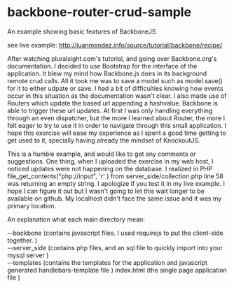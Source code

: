 backbone-router-crud-sample
===========================

An example showing basic features of BackboneJS

see live example: 
http://juanmendez.info/source/tutorial/backbone/recipe/

After watching pluralsight.com's tutorial, and going over Backbone.org's documentation.
I decided to use Bootstrap for the interface of the application. It blew my mind how Backbone.js does in its background
remote crud calls. All it took me was to save a model such as model.save() for it to either udpate or save.
I had a bit of difficulties knowing how events occur in this situation as the documentation wasn't clear. I also made use
of Routers which update the based url appending a hashvalue. Backbone is able to trigger these url updates. At first I was
only handling everything through an even dispatcher, but the more I learned about Router, the more I felt eager to try to 
use it in order to navigate through this small application. I hope this exercise will ease my experience as I spent a 
good time getting to get used to it, specially having already the mindset of KnockoutJS.

This is a humble example, and would like to get any comments or suggestions. 
One thing, when I uploaded the exercise in my web host, I noticed updates were not happening on the database. I realized
in PHP file_get_contents("php://input", 'r' ) from server_side/collection.php line 58 was returning an empty string. I apologize
if you test it in my live example. I hope I can figure it out but I wasn't going to let this wait longer to be available on github.
My localhost didn't face the same issue and it was my primary location.

An explanation what each main directory mean:<br/>

--backbone (contains javascript files. I used requirejs to put the client-side together. )<br/>
--server_side (contains php files, and an sql file to quickly import into your mysql server )<br/>
--templates (contains the templates for the application and javascript generated handlebars-template file )
index.html (the single page application file )
